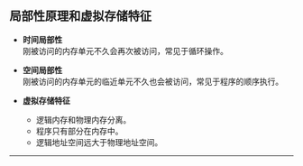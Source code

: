 ## **局部性原理和虚拟存储特征**

- **时间局部性**  
  刚被访问的内存单元不久会再次被访问，常见于循环操作。

- **空间局部性**  
  刚被访问的内存单元的临近单元不久也会被访问，常见于程序的顺序执行。

- **虚拟存储特征**  
  - 逻辑内存和物理内存分离。
  - 程序只有部分在内存中。
  - 逻辑地址空间远大于物理地址空间。

---